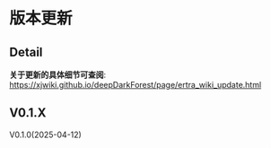 <!-- --------------------------------------------------------------------------------------- -->
# 版本更新  



<!-- --------------------------------------------------------------------------------------- -->
## Detail

**关于更新的具体细节可查阅**:  
<https://xjwiki.github.io/deepDarkForest/page/ertra_wiki_update.html>  



<!-- --------------------------------------------------------------------------------------- -->
## V0.1.X  

V0.1.0(2025-04-12)  


